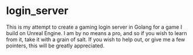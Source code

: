 # login_server
This is my attempt to create a gaming login server in Golang for a game I build on Unreal Engine. 
I am by no means a pro, and so if you wish to learn from it, take it with a grain of salt. 
If you wish to help out, or give me a few pointers, this will be greatly appreciated. 
